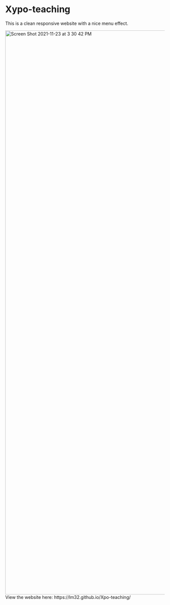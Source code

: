 # Xypo-teaching
This is a clean responsive website with a nice menu effect.

<img width="1781" alt="Screen Shot 2021-11-23 at 3 30 42 PM" src="https://user-images.githubusercontent.com/15805086/143140031-c8e6f32f-2f1d-496e-9fdd-81f7427bd8c5.png">
View the website here: https://lm32.github.io/Xpo-teaching/
